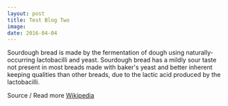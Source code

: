 ```yaml
---
layout: post
title: Test Blog Two
image: 
date: 2016-04-04
---
```

Sourdough bread is made by the fermentation of dough using naturally-occurring lactobacilli and yeast. Sourdough bread has a mildly sour taste not present in most breads made with baker's yeast and better inherent keeping qualities than other breads, due to the lactic acid produced by the lactobacilli.

Source / Read more [Wikipedia](https://en.wikipedia.org/wiki/Sourdough)